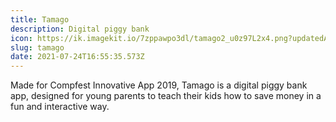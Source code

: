 ```yaml
---
title: Tamago
description: Digital piggy bank
icon: https://ik.imagekit.io/7zppawpo3dl/tamago2_u0z97L2x4.png?updatedAt=1627146899617
slug: tamago
date: 2021-07-24T16:55:35.573Z
---
```

Made for Compfest Innovative App 2019, Tamago is a digital piggy bank app, designed for young parents to teach their kids how to save money in a fun and interactive way.
